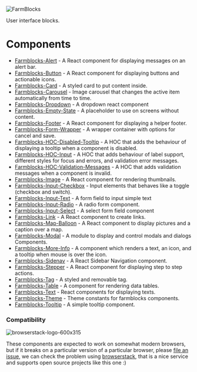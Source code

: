 ![FarmBlocks](https://user-images.githubusercontent.com/7760/31051341-4d280118-a63c-11e7-9e8f-3b375ca8f9a0.png)

User interface blocks.

# Components

- [Farmblocks-Alert](https://github.com/CraveFood/farmblocks/tree/master/packages/alert) - A React component for displaying messages on an alert bar.
- [Farmblocks-Button](https://github.com/CraveFood/farmblocks/tree/master/packages/button) - A React component for displaying buttons and actionable icons.
- [Farmblocks-Card](https://github.com/CraveFood/farmblocks/tree/master/packages/card) - A styled card to put content inside.
- [Farmblocks-Carousel](https://github.com/CraveFood/farmblocks/tree/master/packages/carousel) - Image carousel that changes the active item automatically from time to time.
- [Farmblocks-Dropdown](https://github.com/CraveFood/farmblocks/tree/master/packages/dropdown) - A dropdown react component
- [Farmblocks-Empty-State](https://github.com/CraveFood/farmblocks/tree/master/packages/empty-state) - A placeholder to use on screens without content.
- [Farmblocks-Footer](https://github.com/CraveFood/farmblocks/tree/master/packages/footer) - A React component for displaying a helper footer.
- [Farmblocks-Form-Wrapper](https://github.com/CraveFood/farmblocks/tree/master/packages/form-wrapper) - A wrapper container with options for cancel and save.
- [Farmblocks-HOC-Disabled-Tooltip](https://github.com/CraveFood/farmblocks/tree/master/packages/hoc-disabled-tooltip) - A HOC that adds the behaviour of displaying a tooltip when a component is disabled.
- [Farmblocks-HOC-Input](https://github.com/CraveFood/farmblocks/tree/master/packages/hoc-input) - A HOC that adds behaviour of label support, different styles for focus and errors, and validation error messages.
- [Farmblocks-HOC-Validation-Messages](https://github.com/CraveFood/farmblocks/tree/master/packages/hoc-validation-messages) - A HOC that adds validation messages when a component is invalid.
- [Farmblocks-Image](https://github.com/CraveFood/farmblocks/tree/master/packages/image) - A React component for rendering thumbnails.
- [Farmblocks-Input-Checkbox](https://github.com/CraveFood/farmblocks/tree/master/packages/input-checkbox) - Input elements that behaves like a toggle (checkbox and switch).
- [Farmblocks-Input-Text](https://github.com/CraveFood/farmblocks/tree/master/packages/input-text) - A form field to input simple text
- [Farmblocks-Input-Radio](https://github.com/CraveFood/farmblocks/tree/master/packages/input-radio) - A radio form component.
- [Farmblocks-Input-Select](https://github.com/CraveFood/farmblocks/tree/master/packages/input-select) - A select form field component
- [Farmblocks-Link](https://github.com/CraveFood/farmblocks/tree/master/packages/link) - A React component to create links.
- [Farmblocks-Map-Balloon](https://github.com/CraveFood/farmblocks/tree/master/packages/map-balloon) - A React component to display pictures and a caption over a map.
- [Farmblocks-Modal](https://github.com/CraveFood/farmblocks/tree/master/packages/modal) - A module to display and control modals and dialogs Components.
- [Farmblocks-More-Info](https://github.com/CraveFood/farmblocks/tree/master/packages/more-info) - A component which renders a text, an icon, and a tooltip when mouse is over the icon.
- [Farmblocks-Sidenav](https://github.com/CraveFood/farmblocks/tree/master/packages/sidenav) - A React Sidebar Navigation component.
- [Farmblocks-Stepper](https://github.com/CraveFood/farmblocks/tree/master/packages/stepper) - A React component for displaying step to step actions.
- [Farmblocks-Tag](https://github.com/CraveFood/farmblocks/tree/master/packages/tag) - A styled and removable tag.
- [Farmblocks-Table](https://github.com/CraveFood/farmblocks/tree/master/packages/table) - A component for rendering data tables.
- [Farmblocks-Text](https://github.com/CraveFood/farmblocks/tree/master/packages/text) - React components for displaying texts.
- [Farmblocks-Theme](https://github.com/CraveFood/farmblocks/tree/master/packages/theme) - Theme constants for farmblocks components.
- [Farmblocks-Tooltip](https://github.com/CraveFood/farmblocks/tree/master/packages/tooltip) - A simple tooltip component.

### Compatibility

![browserstack-logo-600x315](https://user-images.githubusercontent.com/7760/34738829-7327ddc4-f561-11e7-97e2-2fe0474eaf05.png)

These components are expected to work on somewhat modern browsers, but if it breaks on a particular version of a particular browser, please [file an issue](https://github.com/CraveFood/farmblocks/issues), we can check the problem using [browserstack](http://browserstack.com/), that is a nice service and supports open source projects like this one :)
